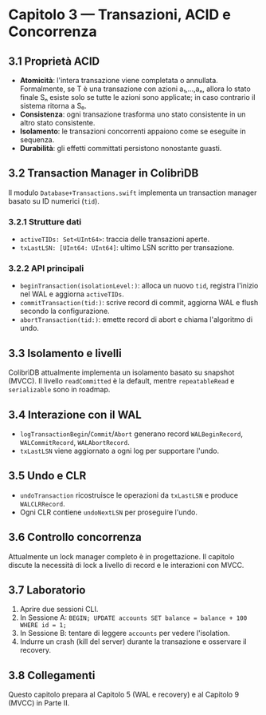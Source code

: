 # Capitolo 3 — Transazioni, ACID e Concorrenza

## 3.1 Proprietà ACID
- **Atomicità**: l'intera transazione viene completata o annullata. Formalmente, se T è una transazione con azioni a₁,…,aₙ, allora lo stato finale Sₙ esiste solo se tutte le azioni sono applicate; in caso contrario il sistema ritorna a S₀.
- **Consistenza**: ogni transazione trasforma uno stato consistente in un altro stato consistente.
- **Isolamento**: le transazioni concorrenti appaiono come se eseguite in sequenza.
- **Durabilità**: gli effetti committati persistono nonostante guasti.

## 3.2 Transaction Manager in ColibrìDB
Il modulo `Database+Transactions.swift` implementa un transaction manager basato su ID numerici (`tid`).

### 3.2.1 Strutture dati
- `activeTIDs: Set<UInt64>`: traccia delle transazioni aperte.
- `txLastLSN: [UInt64: UInt64]`: ultimo LSN scritto per transazione.

### 3.2.2 API principali
- `beginTransaction(isolationLevel:)`: alloca un nuovo `tid`, registra l'inizio nel WAL e aggiorna `activeTIDs`.
- `commitTransaction(tid:)`: scrive record di commit, aggiorna WAL e flush secondo la configurazione.
- `abortTransaction(tid:)`: emette record di abort e chiama l'algoritmo di undo.

## 3.3 Isolamento e livelli
ColibrìDB attualmente implementa un isolamento basato su snapshot (MVCC). Il livello `readCommitted` è la default, mentre `repeatableRead` e `serializable` sono in roadmap.

## 3.4 Interazione con il WAL
- `logTransactionBegin`/`Commit`/`Abort` generano record `WALBeginRecord`, `WALCommitRecord`, `WALAbortRecord`.
- `txLastLSN` viene aggiornato a ogni log per supportare l'undo.

## 3.5 Undo e CLR
- `undoTransaction` ricostruisce le operazioni da `txLastLSN` e produce `WALCLRRecord`.
- Ogni CLR contiene `undoNextLSN` per proseguire l'undo.

## 3.6 Controllo concorrenza
Attualmente un lock manager completo è in progettazione. Il capitolo discute la necessità di lock a livello di record e le interazioni con MVCC.

## 3.7 Laboratorio
1. Aprire due sessioni CLI.
2. In Sessione A: `BEGIN; UPDATE accounts SET balance = balance + 100 WHERE id = 1;`
3. In Sessione B: tentare di leggere `accounts` per vedere l'isolation.
4. Indurre un crash (kill del server) durante la transazione e osservare il recovery.

## 3.8 Collegamenti
Questo capitolo prepara al Capitolo 5 (WAL e recovery) e al Capitolo 9 (MVCC) in Parte II.
